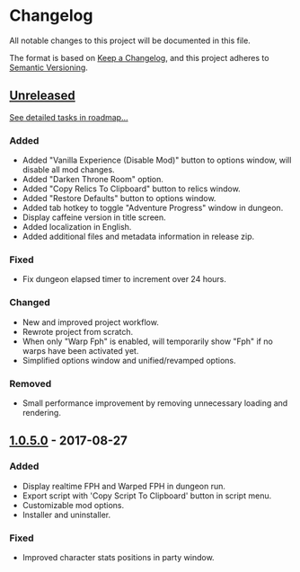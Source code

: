 # Changelog
All notable changes to this project will be documented in this file.

The format is based on [Keep a Changelog](https://keepachangelog.com/en/1.0.0/),
and this project adheres to [Semantic Versioning](https://semver.org/spec/v2.0.0.html).

## [Unreleased]
[See detailed tasks in roadmap...](https://github.com/Shilo/SD2-Caffeine-Mod/projects/1)

### Added
- Added "Vanilla Experience (Disable Mod)" button to options window, will disable all mod changes.
- Added "Darken Throne Room" option.
- Added "Copy Relics To Clipboard" button to relics window.
- Added "Restore Defaults" button to options window.
- Added tab hotkey to toggle "Adventure Progress" window in dungeon.
- Display caffeine version in title screen.
- Added localization in English.
- Added additional files and metadata information in release zip.

### Fixed
- Fix dungeon elapsed timer to increment over 24 hours.

### Changed
- New and improved project workflow.
- Rewrote project from scratch.
- When only "Warp Fph" is enabled, will temporarily show "Fph" if no warps have been activated yet.
- Simplified options window and unified/revamped options.

### Removed
- Small performance improvement by removing unnecessary loading and rendering.

## [1.0.5.0] - 2017-08-27
### Added
- Display realtime FPH and Warped FPH in dungeon run.
- Export script with 'Copy Script To Clipboard' button in script menu.
- Customizable mod options.
- Installer and uninstaller.

### Fixed
- Improved character stats positions in party window.

[Unreleased]: https://github.com/Shilo/SD2-Caffeine-Mod/compare/v1.0.5.0...HEAD
[1.0.5.0]: https://github.com/Shilo/SD2-Caffeine-Mod/releases/tag/v1.0.5.0
